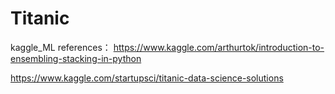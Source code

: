 # Titanic
kaggle_ML
references：
https://www.kaggle.com/arthurtok/introduction-to-ensembling-stacking-in-python

https://www.kaggle.com/startupsci/titanic-data-science-solutions
